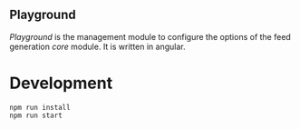 ## Playground

_Playground_ is the management module to configure the options of the feed generation _core_ module. It is written in angular.

# Development

```
npm run install
npm run start
```
